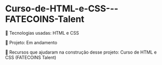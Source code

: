 # Curso-de-HTML-e-CSS---FATECOINS-Talent

🧰 Tecnologias usadas: HTML e CSS

🔗 Projeto: Em andamento

🔗 Recursos que ajudaram na construção desse projeto: Curso de HTML e CSS (FATECOINS Talent)
